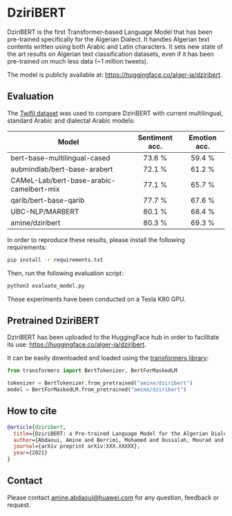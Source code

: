# DziriBERT

DziriBERT is the first Transformer-based Language Model that has been pre-trained specifically for the Algerian Dialect. It handles Algerian text contents written using both Arabic and Latin characters. It sets new state of the art results on Algerian text classification datasets, even if it has been pre-trained on much less data (~1 million tweets).

The model is publicly available at: https://huggingface.co/alger-ia/dziribert.

## Evaluation

The [Twifil dataset](https://aclanthology.org/2020.lrec-1.151/) was used to compare DziriBERT with current multilingual, standard Arabic and dialectal Arabic models:

<center>
  
|            Model                         | Sentiment acc. | Emotion acc. |
| ---------------------------------------- |:--------------:|:------------:|
| bert-base-multilingual-cased             |      73.6 %    |    59.4 %    |
| aubmindlab/bert-base-arabert             |      72.1 %    |    61.2 %    |
| CAMeL-Lab/bert-base-arabic-camelbert-mix |      77.1 %    |    65.7 %    |
| qarib/bert-base-qarib                    |      77.7 %    |    67.6 %    |
| UBC-NLP/MARBERT                          |      80.1 %    |    68.4 %    |
| amine/dziribert                          |      80.3 %    |    69.3 %    |

</center>

In order to reproduce these results, please install the following requirements:  

```bash
pip install -r requirements.txt
```

Then, run the following evaluation script:

```bash
python3 evaluate_model.py
```

These experiments have been conducted on a Tesla K80 GPU.

## Pretrained DziriBERT

DziriBERT has been uploaded to the HuggingFace hub in order to facilitate its use: https://huggingface.co/alger-ia/dziribert.

It can be easily downloaded and loaded using the [transformers library](https://github.com/huggingface/transformers):

```python
from transformers import BertTokenizer, BertForMaskedLM

tokenizer = BertTokenizer.from_pretrained("amine/dziribert")
model = BertForMaskedLM.from_pretrained("amine/dziribert")

```

## How to cite

```bibtex
@article{dziribert,
  title={DziriBERT: a Pre-trained Language Model for the Algerian Dialect},
  author={Abdaoui, Amine and Berrimi, Mohamed and Oussalah, Mourad and Moussaoui, Abdelouahab},
  journal={arXiv preprint arXiv:XXX.XXXXX},
  year={2021}
}
```

## Contact 

Please contact amine.abdaoui@huawei.com for any question, feedback or request.
